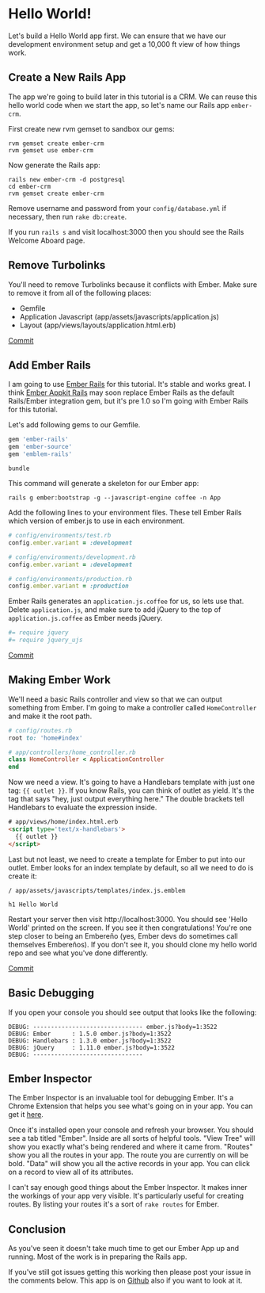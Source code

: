 # Hello World!

Let's build a Hello World app first. We can ensure that we have our development environment setup and get a 10,000 ft view of how things work.

## Create a New Rails App

The app we're going to build later in this tutorial is a CRM. We can reuse this hello world code when we start the app, so let's name our Rails app `ember-crm`.

First create new rvm gemset to sandbox our gems:

```shell
rvm gemset create ember-crm
rvm gemset use ember-crm
```

Now generate the Rails app:

```shell
rails new ember-crm -d postgresql
cd ember-crm
rvm gemset create ember-crm
```

Remove username and password from your `config/database.yml` if necessary, then run `rake db:create`.

If you run `rails s` and visit localhost:3000 then you should see the Rails Welcome Aboard page.

## Remove Turbolinks

You'll need to remove Turbolinks because it conflicts with Ember. Make sure to remove it from all of the following places:

* Gemfile
* Application Javascript (app/assets/javascripts/application.js)
* Layout (app/views/layouts/application.html.erb)

[Commit](https://github.com/vicramon/ember-hello-world/commit/2ec275447edd98e2ec004f4f1c281d4fa4418311)

## Add Ember Rails

I am going to use [Ember Rails](https://github.com/emberjs/ember-rails) for this tutorial. It's stable and works great. I think [Ember Appkit Rails](https://github.com/dockyard/ember-appkit-rails) may soon replace Ember Rails as the default Rails/Ember integration gem, but it's pre 1.0 so I'm going with Ember Rails for this tutorial.

Let's add following gems to our Gemfile.

```ruby
gem 'ember-rails'
gem 'ember-source'
gem 'emblem-rails'
```

```shell
bundle
```

This command will generate a skeleton for our Ember app:

```shell
rails g ember:bootstrap -g --javascript-engine coffee -n App
```

Add the following lines to your environment files. These tell Ember Rails which version of ember.js to use in each environment.

```ruby
# config/environments/test.rb
config.ember.variant = :development

# config/environments/development.rb
config.ember.variant = :development

# config/environments/production.rb
config.ember.variant = :production
```

Ember Rails generates an `application.js.coffee` for us, so lets use that. Delete `application.js`, and make sure to add jQuery to the top of `application.js.coffee` as Ember needs jQuery.

```coffee
#= require jquery
#= require jquery_ujs
```

[Commit](https://github.com/vicramon/ember-hello-world/commit/8d34669ae4649ca17d80d5a52dccf98535d36786)

## Making Ember Work

We'll need a basic Rails controller and view so that we can output something from Ember. I'm going to make a controller called `HomeController` and make it the root path.

```ruby
# config/routes.rb
root to: 'home#index'

# app/controllers/home_controller.rb
class HomeController < ApplicationController
end
```

Now we need a view. It's going to have a Handlebars template with just one tag: `{{ outlet }}`. If you know Rails, you can think of outlet as yield. It's the tag that says "hey, just output everything here." The double brackets tell Handlebars to evaluate the expression inside.

```html
# app/views/home/index.html.erb
<script type='text/x-handlebars'>
  {{ outlet }}
</script>
```

Last but not least, we need to create a template for Ember to put into our outlet. Ember looks for an index template by default, so all we need to do is create it:

```haml
/ app/assets/javascripts/templates/index.js.emblem

h1 Hello World
```

Restart your server then visit http://localhost:3000. You should see 'Hello World' printed on the screen. If you see it then congratulations! You're one step closer to being an Embereño (yes, Ember devs do sometimes call themselves Embereños). If you don't see it, you should clone my hello world repo and see what you've done differently.

[Commit](https://github.com/vicramon/ember-hello-world/commit/2255b0077f85aeb4d5be6cb8aee041667bc62460)

## Basic Debugging

If you open your console you should see output that looks like the following:

```
DEBUG: ------------------------------- ember.js?body=1:3522
DEBUG: Ember      : 1.5.0 ember.js?body=1:3522
DEBUG: Handlebars : 1.3.0 ember.js?body=1:3522
DEBUG: jQuery     : 1.11.0 ember.js?body=1:3522
DEBUG: -------------------------------
```

## Ember Inspector

The Ember Inspector is an invaluable tool for debugging Ember. It's a Chrome Extension that helps you see what's going on in your app. You can get it [here](https://chrome.google.com/webstore/detail/ember-inspector/bmdblncegkenkacieihfhpjfppoconhi).

Once it's installed open your console and refresh your browser. You should see a tab titled "Ember". Inside are all sorts of helpful tools. "View Tree" will show you exactly what's being rendered and where it came from. "Routes" show you all the routes in your app. The route you are currently on will be bold. "Data" will show you all the active records in your app. You can click on a record to view all of its attributes.

I can't say enough good things about the Ember Inspector. It makes inner the workings of your app very visible. It's particularly useful for creating routes. By listing your routes it's a sort of `rake routes` for Ember.

## Conclusion

As you've seen it doesn't take much time to get our Ember App up and running. Most of the work is in preparing the Rails app.

If you've still got issues getting this working then please post your issue in the comments below. This app is on [Github](https://github.com/vicramon/ember-hello-world) also if you want to look at it.
